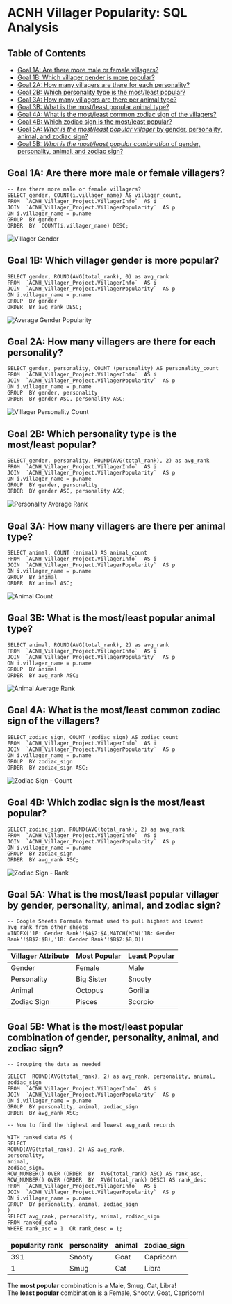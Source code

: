 # ACNH Villager Popularity: SQL Analysis

## Table of Contents

 - [Goal 1A: Are there more male or female villagers?](Analysis.md#goal-1a-are-there-more-male-or-female-villagers)
 - [Goal 1B: Which villager gender is more popular?](Analysis.md#goals-1b-which-villager-gender-is-more-popular)
 - [Goal 2A: How many villagers are there for each personality?](nalysis.md#goal-2a-how-many-villagers-are-there-for-each-personality)
 - [Goal 2B: Which personality type is the most/least popular?](Analysis.md#goal-2b-which-personality-type-is-the-mostleast-popular)
 - [Goal 3A: How many villagers are there per animal type?](Analysis.md#goal-3a-how-many-villagers-are-there-per-animal-type)
 - [Goal 3B: What is the most/least popular animal type?](Analysis.md#goal-3b-what-is-the-mostleast-popular-animal-type)
 - [Goal 4A: What is the most/least common zodiac sign of the villagers?](Analysis.md#goal-4a-what-is-the-mostleast-common-zodiac-sign-of-the-villagers)
 - [Goal 4B: Which zodiac sign is the most/least popular?](Analysis.md#goal-4b-which-zodiac-sign-is-the-mostleast-popular)
 - [Goal 5A: *What is the most/least popular villager* by gender, personality, animal, and zodiac sign?](Analysis.md#goal-5a-what-is-the-mostleast-popular-villager-by-gender-personality-animal-and-zodiac-sign)
 - [Goal 5B: *What is the most/least popular combination* of gender, personality, animal, and zodiac sign?](Analysis.md#goal-5b-what-is-the-mostleast-popular-combination-of-gender-personality-animal-and-zodiac-sign)

## Goal 1A: Are there more male or female villagers?

```
-- Are there more male or female villagers?  
SELECT gender, COUNT(i.villager_name) AS villager_count,  
FROM  `ACNH_Villager_Project.VillagerInfo`  AS i  
JOIN  `ACNH_Villager_Project.VillagerPopularity`  AS p  
ON i.villager_name = p.name  
GROUP  BY gender  
ORDER  BY  COUNT(i.villager_name) DESC;
```
![Villager Gender](/villager_count.svg)

## Goal 1B: Which villager gender is more popular?
```
SELECT gender, ROUND(AVG(total_rank), 0) as avg_rank  
FROM  `ACNH_Villager_Project.VillagerInfo`  AS i  
JOIN  `ACNH_Villager_Project.VillagerPopularity`  AS p  
ON i.villager_name = p.name  
GROUP  BY gender  
ORDER  BY avg_rank DESC;
```
![Average Gender Popularity](average_gender_popularity.svg)

## Goal 2A: How many villagers are there for each personality?
```
SELECT gender, personality, COUNT (personality) AS personality_count  
FROM  `ACNH_Villager_Project.VillagerInfo`  AS i  
JOIN  `ACNH_Villager_Project.VillagerPopularity`  AS p  
ON i.villager_name = p.name  
GROUP  BY gender, personality  
ORDER  BY gender ASC, personality ASC;
```
![Villager Personality Count](villager_personality_count.svg)

## Goal 2B: Which personality type is the most/least popular?
```
SELECT gender, personality, ROUND(AVG(total_rank), 2) as avg_rank  
FROM  `ACNH_Villager_Project.VillagerInfo`  AS i  
JOIN  `ACNH_Villager_Project.VillagerPopularity`  AS p  
ON i.villager_name = p.name  
GROUP  BY gender, personality  
ORDER  BY gender ASC, personality ASC;
```
![Personality Average Rank](personality_average_rank.svg)

## Goal 3A: How many villagers are there per animal type?
```
SELECT animal, COUNT (animal) AS animal_count  
FROM  `ACNH_Villager_Project.VillagerInfo`  AS i  
JOIN  `ACNH_Villager_Project.VillagerPopularity`  AS p  
ON i.villager_name = p.name  
GROUP  BY animal  
ORDER  BY animal ASC;
```
![Animal Count](animal_count.svg)

## Goal 3B: What is the most/least popular animal type?
```
SELECT animal, ROUND(AVG(total_rank), 2) as avg_rank  
FROM  `ACNH_Villager_Project.VillagerInfo`  AS i  
JOIN  `ACNH_Villager_Project.VillagerPopularity`  AS p  
ON i.villager_name = p.name  
GROUP  BY animal  
ORDER  BY avg_rank ASC;
```
![Animal Average Rank](animal_average_rank.svg)
## Goal 4A: What is the most/least common zodiac sign of the villagers?
```
SELECT zodiac_sign, COUNT (zodiac_sign) AS zodiac_count  
FROM  `ACNH_Villager_Project.VillagerInfo`  AS i  
JOIN  `ACNH_Villager_Project.VillagerPopularity`  AS p  
ON i.villager_name = p.name  
GROUP  BY zodiac_sign  
ORDER  BY zodiac_sign ASC;
```
![Zodiac Sign - Count](zodiac_sign_count.svg)

## Goal 4B: Which zodiac sign is the most/least popular?
```
SELECT zodiac_sign, ROUND(AVG(total_rank), 2) as avg_rank  
FROM  `ACNH_Villager_Project.VillagerInfo`  AS i  
JOIN  `ACNH_Villager_Project.VillagerPopularity`  AS p  
ON i.villager_name = p.name  
GROUP  BY zodiac_sign  
ORDER  BY avg_rank ASC;
```
![Zodiac Sign - Rank](zodiac_sign_rank.svg)
## Goal 5A: What is the most/least popular villager by gender, personality, animal, and zodiac sign?
```
-- Google Sheets Formula format used to pull highest and lowest avg_rank from other sheets
=INDEX('1B: Gender Rank'!$A$2:$A,MATCH(MIN('1B: Gender Rank'!$B$2:$B),'1B: Gender Rank'!$B$2:$B,0))
```

| Villager Attribute | Most Popular | Least Popular |
|--------------------|--------------|---------------|
| Gender             | Female       | Male          |
| Personality        | Big Sister   | Snooty        |
| Animal             | Octopus      | Gorilla       |
| Zodiac Sign        | Pisces       | Scorpio       |

## Goal 5B: What is the most/least popular combination of gender, personality, animal, and zodiac sign?
```
-- Grouping the data as needed

SELECT  ROUND(AVG(total_rank), 2) as avg_rank, personality, animal, zodiac_sign  
FROM  `ACNH_Villager_Project.VillagerInfo`  AS i  
JOIN  `ACNH_Villager_Project.VillagerPopularity`  AS p  
ON i.villager_name = p.name  
GROUP  BY personality, animal, zodiac_sign  
ORDER  BY avg_rank ASC;

-- Now to find the highest and lowest avg_rank records
```
```
WITH ranked_data AS (  
SELECT  
ROUND(AVG(total_rank), 2) AS avg_rank,  
personality,  
animal,  
zodiac_sign,  
ROW_NUMBER() OVER (ORDER  BY  AVG(total_rank) ASC) AS rank_asc,  
ROW_NUMBER() OVER (ORDER  BY  AVG(total_rank) DESC) AS rank_desc  
FROM  `ACNH_Villager_Project.VillagerInfo`  AS i  
JOIN  `ACNH_Villager_Project.VillagerPopularity`  AS p  
ON i.villager_name = p.name  
GROUP  BY personality, animal, zodiac_sign  
)  
SELECT avg_rank, personality, animal, zodiac_sign  
FROM ranked_data  
WHERE rank_asc = 1  OR rank_desc = 1;
```
| popularity rank | personality | animal | zodiac_sign |
|-----------------|-------------|--------|-------------|
| 391             | Snooty      | Goat   | Capricorn   |
| 1               | Smug        | Cat    | Libra       |

The **most popular** combination is a Male, Smug, Cat, Libra!  
The **least popular** combination is a Female, Snooty, Goat, Capricorn!
